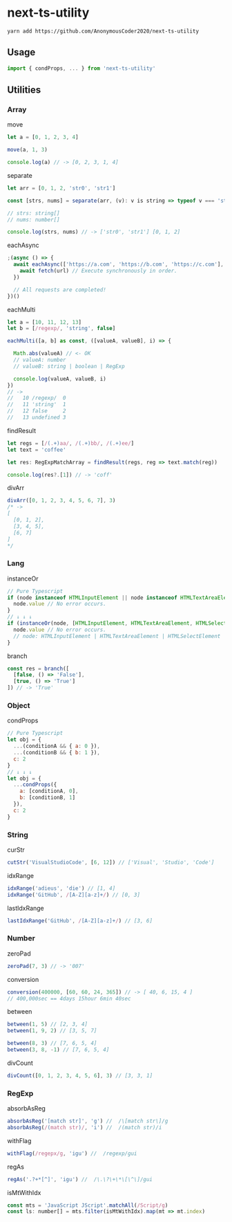 # next-ts-utility

```
yarn add https://github.com/AnonymousCoder2020/next-ts-utility
```

## Usage

```js
import { condProps, ... } from 'next-ts-utility'
```

## Utilities

### Array

move

```js
let a = [0, 1, 2, 3, 4]

move(a, 1, 3)

console.log(a) // -> [0, 2, 3, 1, 4]
```

separate

```js
let arr = [0, 1, 2, 'str0', 'str1']

const [strs, nums] = separate(arr, (v): v is string => typeof v === 'string')

// strs: string[]
// nums: number[]

console.log(strs, nums) // -> ['str0', 'str1'] [0, 1, 2]
```

eachAsync

```js
;(async () => {
  await eachAsync(['https://a.com', 'https://b.com', 'https://c.com'], async url => {
    await fetch(url) // Execute synchronously in order.
  })

  // All requests are completed!
})()
```

eachMulti

```js
let a = [10, 11, 12, 13]
let b = [/regexp/, 'string', false]

eachMulti([a, b] as const, ([valueA, valueB], i) => {

  Math.abs(valueA) // <- OK
  // valueA: number
  // valueB: string | boolean | RegExp

  console.log(valueA, valueB, i)
})
// ->
//   10 /regexp/  0
//   11 'string'  1
//   12 false     2
//   13 undefined 3
```

findResult

```js
let regs = [/(.+)aa/, /(.+)bb/, /(.+)ee/]
let text = 'coffee'

let res: RegExpMatchArray = findResult(regs, reg => text.match(reg))

console.log(res?.[1]) // -> 'coff'
```

divArr

```js
divArr([0, 1, 2, 3, 4, 5, 6, 7], 3)
/* ->
[
  [0, 1, 2],
  [3, 4, 5],
  [6, 7]
]
*/
```

### Lang

instanceOr

```js
// Pure Typescript
if (node instanceof HTMLInputElement || node instanceof HTMLTextAreaElement || node instanceof HTMLSelectElement) {
  node.value // No error occurs.
}
// ↓ ↓ ↓
if (instanceOr(node, [HTMLInputElement, HTMLTextAreaElement, HTMLSelectElement])) {
  node.value // No error occurs.
  // node: HTMLInputElement | HTMLTextAreaElement | HTMLSelectElement
}
```

branch

```js
const res = branch([
  [false, () => 'False'],
  [true, () => 'True']
]) // -> 'True'
```

### Object

condProps

```js
// Pure Typescript
let obj = {
  ...(conditionA && { a: 0 }),
  ...(conditionB && { b: 1 }),
  c: 2
}
// ↓ ↓ ↓
let obj = {
  ...condProps({
    a: [conditionA, 0],
    b: [conditionB, 1]
  }),
  c: 2
}
```

### String

curStr

```js
cutStr('VisualStudioCode', [6, 12]) // ['Visual', 'Studio', 'Code']
```

idxRange

```js
idxRange('adieus', 'die') // [1, 4]
idxRange('GitHub', /[A-Z][a-z]+/) // [0, 3]
```

lastIdxRange

```js
lastIdxRange('GitHub', /[A-Z][a-z]+/) // [3, 6]
```

### Number

zeroPad

```js
zeroPad(7, 3) // -> '007'
```

conversion

```js
conversion(400000, [60, 60, 24, 365]) // -> [ 40, 6, 15, 4 ]
// 400,000sec == 4days 15hour 6min 40sec
```

between

```js
between(1, 5) // [2, 3, 4]
between(1, 9, 2) // [3, 5, 7]

between(8, 3) // [7, 6, 5, 4]
between(3, 8, -1) // [7, 6, 5, 4]
```

divCount

```js
divCount([0, 1, 2, 3, 4, 5, 6], 3) // [3, 3, 1]
```

### RegExp

absorbAsReg

```js
absorbAsReg('[match str]', 'g') //  /\[match str\]/g
absorbAsReg(/(match str)/, 'i') //  /(match str)/i
```

withFlag

```js
withFlag(/regepx/g, 'igu') //  /regexp/gui
```

regAs

```js
regAs('.?+*[^]', 'igu') //  /\.\?\+\*\[\^\]/gui
```

isMtWithIdx

```js
const mts = 'JavaScript JScript'.matchAll(/Script/g)
const ls: number[] = mts.filter(isMtWithIdx).map(mt => mt.index)
```
